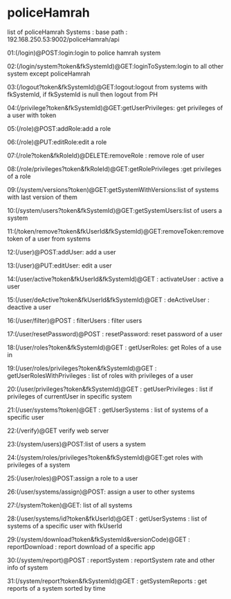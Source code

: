# policeHamrah
list of policeHamrah Systems :
base path : 192.168.250.53:9002/policeHamrah/api

01:(/login)@POST:login:login to police hamrah system

02:(/login/system?token&fkSystemId)@GET:loginToSystem:login to all other system except policeHamrah

03:(/logout?token&fkSystemId)@GET:logout:logout from systems with fkSystemId, if fkSystemId is null then logout from PH

04:(/privilege?token&fkSystemId)@GET:getUserPrivileges: get privileges of a user with token

05:(/role)@POST:addRole:add a role

06:(/role)@PUT:editRole:edit a role

07:(/role?token&fkRoleId)@DELETE:removeRole : remove role of user

08:(/role/privileges?token&fkRoleId)@GET:getRolePrivileges :get privileges of a role  

09:(/system/versions?token)@GET:getSystemWithVersions:list of systems with last version of them

10:(/system/users?token&fkSystemId)@GET:getSystemUsers:list of users a system 

11:(/token/remove?token&fkUserId&fkSystemId)@GET:removeToken:remove token of a user from systems

12:(/user)@POST:addUser: add a user

13:(/user)@PUT:editUser: edit a user

14:(/user/active?token&fkUserId&fkSystemId)@GET : activateUser : active a user

15:(/user/deActive?token&fkUserId&fkSystemId)@GET : deActiveUser : deactive a user

16:(/user/filter)@POST : filterUsers : filter users

17:(/user/resetPassword)@POST : resetPassword: reset password of a user

18:(/user/roles?token&fkSystemId)@GET : getUserRoles: get Roles of a use in 

19:(/user/roles/privileges?token&fkSystemId)@GET : getUserRolesWithPrivileges :  list of roles with privileges of a user

20:(/user/privileges?token&fkSystemId)@GET : getUserPrivileges : list if privileges of currentUser in specific system

21:(/user/systems?token)@GET : getUserSystems : list of systems of a specific user

22:(/verify)@GET verify web server

23:(/system/users)@POST:list of users a system

24:(/system/roles/privileges?token&fkSystemId)@GET:get roles with privileges of a system

25:(/user/roles)@POST:assign a role to a user

26:(/user/systems/assign)@POST: assign a user to other systems

27:(/system?token)@GET: list of all systems

28:(/user/systems/id?token&fkUserId)@GET : getUserSystems : list of systems of a specific user with fkUserId

29:(/system/download?token&fkSystemId&versionCode)@GET : reportDownload : report download of a specific app

30:(/system/report)@POST : reportSystem : reportSystem rate and other info of system

31:(/system/report?token&fkSystemId)@GET : getSystemReports : get reports of a system sorted by time